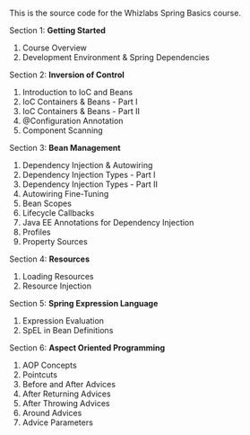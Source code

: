This is the source code for the Whizlabs Spring Basics course.

Section 1: **Getting Started**
1. Course Overview
2. Development Environment & Spring Dependencies

Section 2: **Inversion of Control**
1. Introduction to IoC and Beans
2. IoC Containers & Beans - Part I
3. IoC Containers & Beans - Part II
4. @Configuration Annotation
5. Component Scanning

Section 3: **Bean Management**
1. Dependency Injection & Autowiring
2. Dependency Injection Types - Part I
3. Dependency Injection Types - Part II
4. Autowiring Fine-Tuning
5. Bean Scopes
6. Lifecycle Callbacks
7. Java EE Annotations for Dependency Injection
8. Profiles
9. Property Sources

Section 4: **Resources**
1. Loading Resources
2. Resource Injection

Section 5: **Spring Expression Language**
1. Expression Evaluation
2. SpEL in Bean Definitions

Section 6: **Aspect Oriented Programming**
1. AOP Concepts
2. Pointcuts
3. Before and After Advices
4. After Returning Advices
5. After Throwing Advices
6. Around Advices
7. Advice Parameters